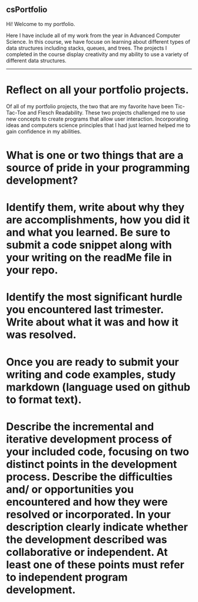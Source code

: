 ## csPortfolio

Hi! Welcome to my portfolio. 

Here I have include all of my work from the year in Advanced Computer Science. In this course, we have focuse on learning about different types of data structures including stacks, queues, and trees. The projects I completed in the course display creativity and my ability to use a variety of different data structures.

***

# Reflect on all your portfolio projects. 

Of all of my portfolio projects, the two that are my favorite have been Tic-Tac-Toe and Flesch Readability. These two projects challenged me to use new concepts to create programs that allow user interaction. Incorporating ideas and computers science principles that I had just learned helped me to gain confidence in my abilities.

# What is one or two things that are a source of pride in your programming development?  

# Identify them, write about why they are accomplishments, how you did it and what you learned.  Be sure to submit a code snippet along with your writing on the readMe file in your repo.

# Identify the most significant hurdle you encountered last trimester.  Write about what it was and how it was resolved.

# Once you are ready to submit your writing and code examples, study markdown (language used on github to format text).

# Describe the incremental and iterative development process of your included code, focusing on two distinct points in the development process. Describe the difficulties and/ or opportunities you encountered and how they were resolved or incorporated. In your description clearly indicate whether the development described was collaborative or independent. At least one of these points must refer to independent program development.
